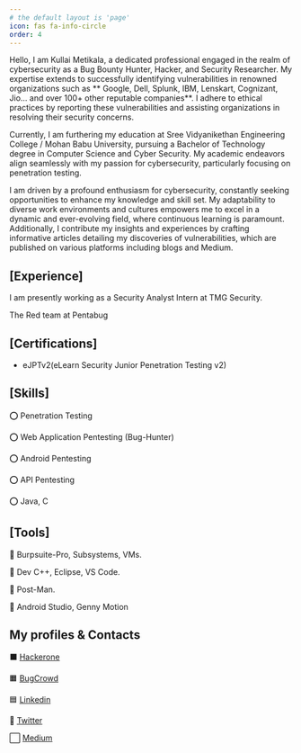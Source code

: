 ```yaml
---
# the default layout is 'page'
icon: fas fa-info-circle
order: 4
---
```


Hello, I am Kullai Metikala, a dedicated professional engaged in the realm of cybersecurity as a Bug Bounty Hunter, Hacker, and Security Researcher. My expertise extends to successfully identifying vulnerabilities in renowned organizations such as ** Google, Dell, Splunk, IBM, Lenskart, Cognizant, Jio... and over 100+ other reputable companies**. I adhere to ethical practices by reporting these vulnerabilities and assisting organizations in resolving their security concerns.

Currently, I am furthering my education at Sree Vidyanikethan Engineering College / Mohan Babu University, pursuing a Bachelor of Technology degree in Computer Science and Cyber Security. My academic endeavors align seamlessly with my passion for cybersecurity, particularly focusing on penetration testing.

I am driven by a profound enthusiasm for cybersecurity, constantly seeking opportunities to enhance my knowledge and skill set. My adaptability to diverse work environments and cultures empowers me to excel in a dynamic and ever-evolving field, where continuous learning is paramount. Additionally, I contribute my insights and experiences by crafting informative articles detailing my discoveries of vulnerabilities, which are published on various platforms including blogs and Medium.

## [Experience]

I am presently working as a Security Analyst Intern at TMG Security.

The Red team at Pentabug

## [Certifications]

- eJPTv2(eLearn Security Junior Penetration Testing v2)

## [Skills]

⭕ Penetration Testing

⭕ Web Application Pentesting (Bug-Hunter)

⭕ Android Pentesting

⭕ API Pentesting

⭕ Java, C

## [Tools]

🔰 Burpsuite-Pro, Subsystems, VMs.

🔰 Dev C++, Eclipse, VS Code.

🔰 Post-Man.

🔰 Android Studio, Genny Motion

## My profiles & Contacts

⬛ [Hackerone](https://hackerone.com/kullai)

🟧 [BugCrowd](https://bugcrowd.com/kullai116)

🟦 [Linkedin](https://in.linkedin.com/in/kullai-metikala-8378b122a)

🔵 [Twitter](https://twitter.com/kullai12)

⬜ [Medium](https://kullaisec.medium.com/)